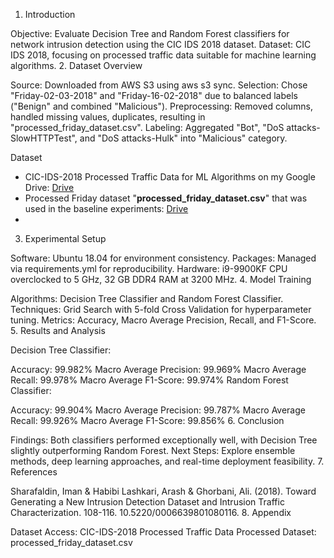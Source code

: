 1. Introduction

Objective: Evaluate Decision Tree and Random Forest classifiers for network intrusion detection using the CIC IDS 2018 dataset.
Dataset: CIC IDS 2018, focusing on processed traffic data suitable for machine learning algorithms.
2. Dataset Overview

Source: Downloaded from AWS S3 using aws s3 sync.
Selection: Chose "Friday-02-03-2018" and "Friday-16-02-2018" due to balanced labels ("Benign" and combined "Malicious").
Preprocessing: Removed columns, handled missing values, duplicates, resulting in "processed_friday_dataset.csv".
Labeling: Aggregated "Bot", "DoS attacks-SlowHTTPTest", and "DoS attacks-Hulk" into "Malicious" category.

Dataset
* CIC-IDS-2018 Processed Traffic Data for ML Algorithms on my Google Drive: [Drive](https://drive.google.com/file/d/1cJECqTj7ExPuwCddrCPB5RTnuk5NKvCF/view?usp=sharing)
* Processed Friday dataset "__processed_friday_dataset.csv__" that was used in the baseline experiments: [Drive](https://drive.google.com/file/d/1PaRrET5dDzJPFwGa7bUMmIwjQmE9otTb/view?usp=sharing)
* 
3. Experimental Setup

Software: Ubuntu 18.04 for environment consistency.
Packages: Managed via requirements.yml for reproducibility.
Hardware: i9-9900KF CPU overclocked to 5 GHz, 32 GB DDR4 RAM at 3200 MHz.
4. Model Training

Algorithms: Decision Tree Classifier and Random Forest Classifier.
Techniques: Grid Search with 5-fold Cross Validation for hyperparameter tuning.
Metrics: Accuracy, Macro Average Precision, Recall, and F1-Score.
5. Results and Analysis

Decision Tree Classifier:

Accuracy: 99.982%
Macro Average Precision: 99.969%
Macro Average Recall: 99.978%
Macro Average F1-Score: 99.974%
Random Forest Classifier:

Accuracy: 99.904%
Macro Average Precision: 99.787%
Macro Average Recall: 99.926%
Macro Average F1-Score: 99.856%
6. Conclusion

Findings: Both classifiers performed exceptionally well, with Decision Tree slightly outperforming Random Forest.
Next Steps: Explore ensemble methods, deep learning approaches, and real-time deployment feasibility.
7. References

Sharafaldin, Iman & Habibi Lashkari, Arash & Ghorbani, Ali. (2018). Toward Generating a New Intrusion Detection Dataset and Intrusion Traffic Characterization. 108-116. 10.5220/0006639801080116.
8. Appendix

Dataset Access: CIC-IDS-2018 Processed Traffic Data
Processed Dataset: processed_friday_dataset.csv
